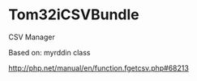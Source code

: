 Tom32iCSVBundle
================

CSV Manager

Based on: myrddin class

http://php.net/manual/en/function.fgetcsv.php#68213
